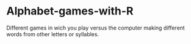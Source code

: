 # Alphabet-games-with-R
Different games in wich you play versus the computer making different words from other letters or syllables.

